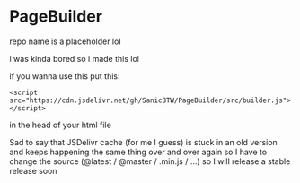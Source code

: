 # PageBuilder
repo name is a placeholder lol

i was kinda bored so i made this lol

if you wanna use this put this:

`<script src="https://cdn.jsdelivr.net/gh/SanicBTW/PageBuilder/src/builder.js"></script>`

in the head of your html file

Sad to say that JSDelivr cache (for me I guess) is stuck in an old version and keeps happening the same thing over and over again so I have to change the source (@latest / @master / .min.js / ...) so I will release a stable release soon